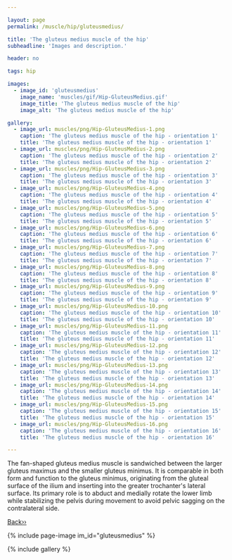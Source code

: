 ```yaml
---

layout: page
permalink: /muscle/hip/gluteusmedius/

title: 'The gluteus medius muscle of the hip'
subheadline: 'Images and description.'

header: no

tags: hip

images:
  - image_id: 'gluteusmedius'
    image_name: 'muscles/gif/Hip-GluteusMedius.gif'
    image_title: 'The gluteus medius muscle of the hip'
    image_alt: 'The gluteus medius muscle of the hip' 

gallery:
  - image_url: muscles/png/Hip-GluteusMedius-1.png
    caption: 'The gluteus medius muscle of the hip - orientation 1'
    title: 'The gluteus medius muscle of the hip - orientation 1'
  - image_url: muscles/png/Hip-GluteusMedius-2.png
    caption: 'The gluteus medius muscle of the hip - orientation 2'
    title: 'The gluteus medius muscle of the hip - orientation 2'
  - image_url: muscles/png/Hip-GluteusMedius-3.png
    caption: 'The gluteus medius muscle of the hip - orientation 3'
    title: 'The gluteus medius muscle of the hip - orientation 3'
  - image_url: muscles/png/Hip-GluteusMedius-4.png
    caption: 'The gluteus medius muscle of the hip - orientation 4'
    title: 'The gluteus medius muscle of the hip - orientation 4'
  - image_url: muscles/png/Hip-GluteusMedius-5.png
    caption: 'The gluteus medius muscle of the hip - orientation 5'
    title: 'The gluteus medius muscle of the hip - orientation 5'
  - image_url: muscles/png/Hip-GluteusMedius-6.png
    caption: 'The gluteus medius muscle of the hip - orientation 6'
    title: 'The gluteus medius muscle of the hip - orientation 6'
  - image_url: muscles/png/Hip-GluteusMedius-7.png
    caption: 'The gluteus medius muscle of the hip - orientation 7'
    title: 'The gluteus medius muscle of the hip - orientation 7'
  - image_url: muscles/png/Hip-GluteusMedius-8.png
    caption: 'The gluteus medius muscle of the hip - orientation 8'
    title: 'The gluteus medius muscle of the hip - orientation 8'
  - image_url: muscles/png/Hip-GluteusMedius-9.png
    caption: 'The gluteus medius muscle of the hip - orientation 9'
    title: 'The gluteus medius muscle of the hip - orientation 9'
  - image_url: muscles/png/Hip-GluteusMedius-10.png
    caption: 'The gluteus medius muscle of the hip - orientation 10'
    title: 'The gluteus medius muscle of the hip - orientation 10'
  - image_url: muscles/png/Hip-GluteusMedius-11.png
    caption: 'The gluteus medius muscle of the hip - orientation 11'
    title: 'The gluteus medius muscle of the hip - orientation 11'
  - image_url: muscles/png/Hip-GluteusMedius-12.png
    caption: 'The gluteus medius muscle of the hip - orientation 12'
    title: 'The gluteus medius muscle of the hip - orientation 12'
  - image_url: muscles/png/Hip-GluteusMedius-13.png
    caption: 'The gluteus medius muscle of the hip - orientation 13'
    title: 'The gluteus medius muscle of the hip - orientation 13'
  - image_url: muscles/png/Hip-GluteusMedius-14.png
    caption: 'The gluteus medius muscle of the hip - orientation 14'
    title: 'The gluteus medius muscle of the hip - orientation 14'
  - image_url: muscles/png/Hip-GluteusMedius-15.png
    caption: 'The gluteus medius muscle of the hip - orientation 15'
    title: 'The gluteus medius muscle of the hip - orientation 15'
  - image_url: muscles/png/Hip-GluteusMedius-16.png
    caption: 'The gluteus medius muscle of the hip - orientation 16'
    title: 'The gluteus medius muscle of the hip - orientation 16'

---
```


The fan-shaped gluteus medius muscle is sandwiched between the larger gluteus maximus and the smaller gluteus minimus. It is comparable in both form and function to the gluteus minimus, originating from the gluteal surface of the ilium and inserting into the greater trochanter's lateral surface. Its primary role is to abduct and medially rotate the lower limb while stabilizing the pelvis during movement to avoid pelvic sagging on the contralateral side.

[Back››](/muscle/hip/)

{% include page-image im_id="gluteusmedius" %}

{% include gallery %}
